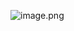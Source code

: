 ![image.png](https://cdn.nlark.com/yuque/0/2021/png/309803/1616827102866-3743c39d-a61e-46df-a647-bbad03574564.png#align=left&display=inline&height=502&margin=%5Bobject%20Object%5D&name=image.png&originHeight=1278&originWidth=1898&size=669827&status=done&style=none&width=746)
